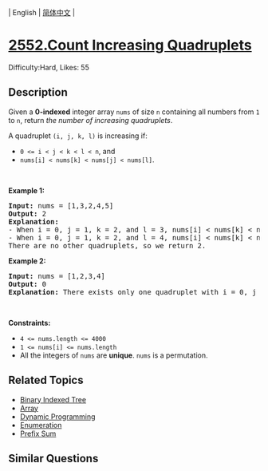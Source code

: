 
| English | [简体中文](problem_zh.md) |

# [2552.Count Increasing Quadruplets](https://leetcode.com/problems/count-increasing-quadruplets/)
Difficulty:Hard, Likes: 55

## Description

<p>Given a <strong>0-indexed</strong> integer array <code>nums</code> of size <code>n</code> containing all numbers from <code>1</code> to <code>n</code>, return <em>the number of increasing quadruplets</em>.</p>

<p>A quadruplet <code>(i, j, k, l)</code> is increasing if:</p>

<ul>
	<li><code>0 &lt;= i &lt; j &lt; k &lt; l &lt; n</code>, and</li>
	<li><code>nums[i] &lt; nums[k] &lt; nums[j] &lt; nums[l]</code>.</li>
</ul>

<p>&nbsp;</p>
<p><strong class="example">Example 1:</strong></p>

<pre>
<strong>Input:</strong> nums = [1,3,2,4,5]
<strong>Output:</strong> 2
<strong>Explanation:</strong> 
- When i = 0, j = 1, k = 2, and l = 3, nums[i] &lt; nums[k] &lt; nums[j] &lt; nums[l].
- When i = 0, j = 1, k = 2, and l = 4, nums[i] &lt; nums[k] &lt; nums[j] &lt; nums[l]. 
There are no other quadruplets, so we return 2.
</pre>

<p><strong class="example">Example 2:</strong></p>

<pre>
<strong>Input:</strong> nums = [1,2,3,4]
<strong>Output:</strong> 0
<strong>Explanation:</strong> There exists only one quadruplet with i = 0, j = 1, k = 2, l = 3, but since nums[j] &lt; nums[k], we return 0.
</pre>

<p>&nbsp;</p>
<p><strong>Constraints:</strong></p>

<ul>
	<li><code>4 &lt;= nums.length &lt;= 4000</code></li>
	<li><code>1 &lt;= nums[i] &lt;= nums.length</code></li>
	<li>All the integers of <code>nums</code> are <strong>unique</strong>. <code>nums</code> is a permutation.</li>
</ul>


## Related Topics

- [Binary Indexed Tree](https://leetcode.com/tag/binary-indexed-tree/)
- [Array](https://leetcode.com/tag/array/)
- [Dynamic Programming](https://leetcode.com/tag/dynamic-programming/)
- [Enumeration](https://leetcode.com/tag/enumeration/)
- [Prefix Sum](https://leetcode.com/tag/prefix-sum/)

## Similar Questions


